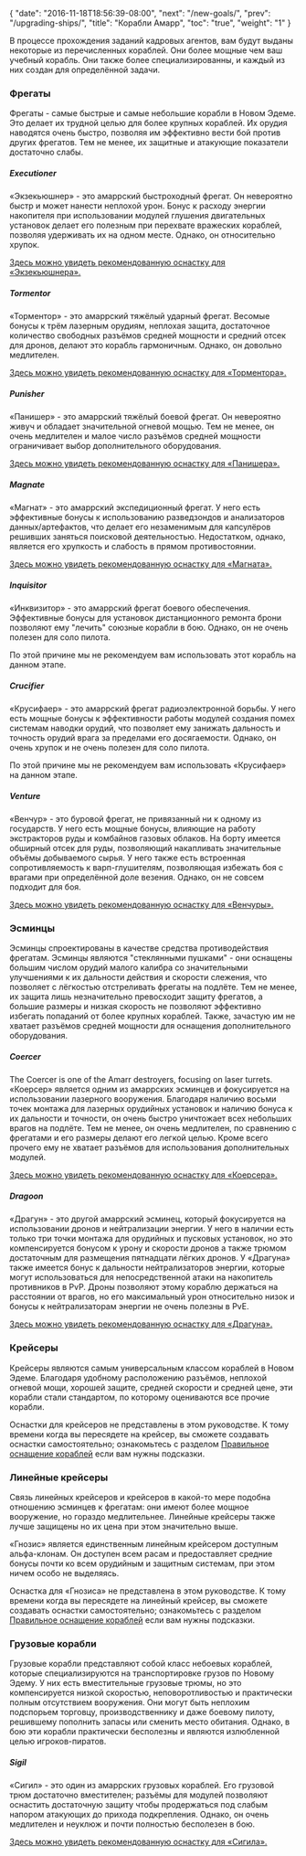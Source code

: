 {
  "date": "2016-11-18T18:56:39-08:00",
  "next": "/new-goals/",
  "prev": "/upgrading-ships/",
  "title": "Корабли Амарр",
  "toc": "true",
  "weight": "1"
}

В процессе прохождения заданий кадровых агентов, вам будут выданы некоторые из перечисленных кораблей.
Они более мощные чем ваш учебный корабль.
Они также более специализированны, и каждый из них создан для определённой задачи.

### Фрегаты

Фрегаты - самые быстрые и самые небольшие корабли в Новом Эдеме.
Это делает их трудной целью для более крупных кораблей.
Их орудия наводятся очень быстро, позволяя им эффективно вести бой против других фрегатов.
Тем не менее, их защитные и атакующие показатели достаточно слабы.

##### Executioner

«Экзекьюшнер» - это амаррский быстроходный фрегат.
Он невероятно быстр и может нанести неплохой урон.
Бонус к расходу энергии накопителя при использовании модулей глушения двигательных установок 
делает его полезным при перехвате вражеских кораблей, позволяя удерживать их на одном месте.
Однако, он относительно хрупок.

[Здесь можно увидеть рекомендованную оснастку для «Экзекьюшнера».](/upgrading-ships/amarr/executioner/)

##### Tormentor

«Торментор» - это амаррский тяжёлый ударный фрегат.
Весомые бонусы к трём лазерным орудиям, неплохая защита, достаточное 
количество свободных разъёмов средней мощности и средний отсек для дронов, 
делают это корабль гармоничным.
Однако, он довольно медлителен.

[Здесь можно увидеть рекомендованную оснастку для «Торментора».](/upgrading-ships/amarr/tormentor/)

##### Punisher

«Панишер» - это амаррский тяжёлый боевой фрегат.
Он невероятно живуч и обладает значительной огневой мощью.
Тем не менее, он очень медлителен и малое число разъёмов средней мощности 
ограничивает выбор дополнительного оборудования.

[Здесь можно увидеть рекомендованную оснастку для «Панишера».](/upgrading-ships/amarr/punisher/)

##### Magnate

«Магнат» - это амаррский экспедиционный фрегат.
У него есть эффективные бонусы к использованию разведзондов и анализаторов данных/артефактов,
что делает его незаменимым для капсулёров решивших заняться поисковой деятельностью.
Недостатком, однако, является его хрупкость и слабость в прямом противостоянии.

[Здесь можно увидеть рекомендованную оснастку для «Магната».](/upgrading-ships/amarr/magnate/)

##### Inquisitor

«Инквизитор» - это амаррский фрегат боевого обеспечения.
Эффективные бонусы для установок дистанционного ремонта брони позволяют 
ему "лечить" союзные корабли в бою.
Однако, он не очень полезен для соло пилота.

По этой причине мы не рекомендуем вам использовать этот корабль на данном этапе. 

##### Crucifier

«Крусифаер» - это амаррский фрегат радиоэлектронной борьбы.
У него есть мощные бонусы к эффективности работы модулей создания помех системам наводки орудий, что позволяет ему 
занижать дальность и точность орудий врага за пределами его досягаемости.
Однако, он очень хрупок и не очень полезен для соло пилота.

По этой причине мы не рекомендуем вам использовать «Крусифаер» на данном этапе. 

##### Venture

«Венчур» - это буровой фрегат, не привязанный ни к одному из государств.
У него есть мощные бонусы, влияющие на работу экстракторов руды и комбайнов газовых облаков.
На борту имеется обширный отсек для руды, позволяющий накапливать значительные объёмы добываемого сырья.
У него также есть встроенная сопротивляемость к варп-глушителям, позволяющая избежать боя с врагами при определённой доле везения.
Однако, он не совсем подходит для боя.

[Здесь можно увидеть рекомендованную оснастку для «Венчуры».](/upgrading-ships/amarr/venture/)

### Эсминцы

Эсминцы спроектированы в качестве средства противодействия фрегатам.
Эсминцы являются "стеклянными пушками" - они оснащены большим числом орудий малого калибра 
со значительными улучшениями к их дальности действия и скорости слежения, что позволяет с лёгкостью 
отстреливать фрегаты на подлёте.
Тем не менее, их защита лишь незначительно превосходит защиту фрегатов, а большие размеры и низкая скорость не позволяют 
эффективно избегать попаданий от более крупных кораблей. Также, зачастую им не хватает разъёмов средней мощности для оснащения 
дополнительного оборудования.

##### Coercer

The Coercer is one of the Amarr destroyers, focusing on laser turrets.
«Коерсер» является одним из амаррских эсминцев и фокусируется на использовании лазерного вооружения.
Благодаря наличию восьми точек монтажа для лазерных орудийных установок и наличию 
бонуса к их дальности и точности, он очень быстро уничтожает всех небольших врагов на подлёте. 
Тем не менее, он очень медлителен, по сравнению с фрегатами и его размеры делают его легкой целью.
Кроме всего прочего ему не хватает разъёмов для использования дополнительных модулей.

[Здесь можно увидеть рекомендованную оснастку для «Коерсера».](/upgrading-ships/amarr/coercer/)

##### Dragoon

«Драгун» - это другой амаррский эсминец, который фокусируется на использовании дронов и нейтрализации энергии. 
У него в наличии есть только три точки монтажа для орудийных и пусковых установок, но это компенсируется бонусом к урону 
и скорости дронов а также трюмом достаточным для размещения пятнадцати лёгких дронов.
У «Драгуна» также имеется бонус к дальности нейтрализаторов энергии, которые могут использоваться для 
непосредственной атаки на накопитель противников в PvP.
Дроны позволяют этому кораблю держаться на расстоянии от врагов, но его максимальный урон относительно низок и 
бонусы к нейтрализаторам энергии не очень полезны в PvE.

[Здесь можно увидеть рекомендованную оснастку для «Драгуна».](/upgrading-ships/amarr/dragoon/)

### Крейсеры

Крейсеры являются самым универсальным классом кораблей в Новом Эдеме. 
Благодаря удобному расположению разъёмов, неплохой огневой мощи, хорошей защите, средней скорости и 
средней цене, эти корабли стали стандартом, по которому оцениваются все прочие корабли.
 
Оснастки для крейсеров не представлены в этом руководстве. К тому времени когда вы пересядете на крейсер,
вы сможете создавать оснастки самостоятельно; ознакомьтесь с разделом
[Правильное оснащение кораблей](/reference/fitting/) если вам нужны подсказки.

### Линейные крейсеры

Связь линейных крейсеров и крейсеров в какой-то мере подобна отношению эсминцев к фрегатам:
они имеют более мощное вооружение, но гораздо медлительнее. Линейные крейсеры также лучше 
защищены но их цена при этом значительно выше.

«Гнозис» является единственным линейным крейсером доступным альфа-клонам.
Он доступен всем расам и предоставляет средние бонусы почти ко всем орудийным и защитным системам, 
при этом ничем особо не выделяясь.

Оснастка для «Гнозиса» не представлена в этом руководстве. К тому времени когда вы пересядете на линейный крейсер,
вы сможете создавать оснастки самостоятельно; ознакомьтесь с разделом
[Правильное оснащение кораблей](/reference/fitting/) если вам нужны подсказки.

### Грузовые корабли

Грузовые корабли представляют собой класс небоевых кораблей, которые специализируются на транспортировке грузов по Новому Эдему.
У них есть вместительные грузовые трюмы, но это компенсируется низкой скоростью, неповоротливостью и практически полным отсутствием вооружения.
Они могут быть неплохим подспорьем торговцу, производственнику и даже боевому пилоту, решившему пополнить запасы или сменить место обитания.
Однако, в бою эти корабли практически бесполезны и являются излюбленной целью игроков-пиратов.

##### Sigil

«Сигил» - это один из амаррских грузовых кораблей.
Его грузовой трюм достаточно вместителен; разъёмы для модулей позволяют оснастить достаточную защиту 
чтобы продержаться под слабым напором атакующих до прихода подкрепления.
Однако, он очень медлителен и неуклюж и почти полностью бесполезен в бою.

[Здесь можно увидеть рекомендованную оснастку для «Сигила».](/upgrading-ships/amarr/sigil/)

